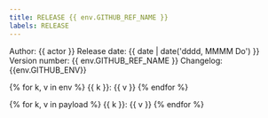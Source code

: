 ```yaml
---
title: RELEASE {{ env.GITHUB_REF_NAME }}
labels: RELEASE
---
```

Author: {{ actor }}
Release date: {{ date | date('dddd, MMMM Do') }}
Version number: {{ env.GITHUB_REF_NAME }}
Changelog: {{env.GITHUB_ENV}}

{% for k, v in env %}
  {{ k }}: {{ v }}
{% endfor %}



{% for k, v in payload %}
  {{ k }}: {{ v }}
{% endfor %}

